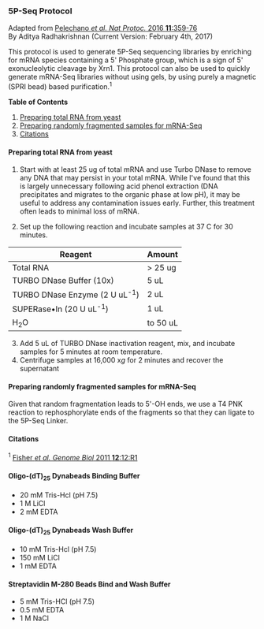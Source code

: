 ### 5P-Seq Protocol
Adapted from [Pelechano *et al. Nat Protoc.* 2016 **11**:359-76](https://www.ncbi.nlm.nih.gov/pubmed/?term=genome-wide+quantification+of+5'-phosphorylated)<br />
By Aditya Radhakrishnan (Current Version: February 4th, 2017)

This protocol is used to generate 5P-Seq sequencing libraries by enriching for mRNA species containing a 5' Phosphate group, which is a sign of 5' exonucleolytic cleavage by Xrn1. This protocol can also be used to quickly generate mRNA-Seq libraries without using gels, by using purely a magnetic (SPRI bead) based purification.<sup>1</sup>

**Table of Contents**

1. [Preparing total RNA from yeast](#preparing-total-rna-from-yeast)
2. [Preparing randomly fragmented samples for mRNA-Seq](#preparing-randomly-fragmented-samples-for-mrna-seq)
3. [Citations](#citations)

#### Preparing total RNA from yeast

1) Start with at least 25 ug of total mRNA and use Turbo DNase to remove any DNA that may persist in your total mRNA. While I've found that this is largely unnecessary following acid phenol extraction (DNA precipitates and migrates to the organic phase at low pH), it may be useful to address any contamination issues early. Further, this treatment often leads to minimal loss of mRNA.

2) Set up the following reaction and incubate samples at 37 <sup></sup>C for 30 minutes.

| Reagent                                  | Amount  |
|------------------------------------------|---------|
| Total RNA                                | > 25 ug |
| TURBO DNase Buffer (10x)                 | 5 uL    |
| TURBO DNase Enzyme (2 U uL<sup>-1</sup>) | 2 uL    |
| SUPERase•In (20 U uL<sup>-1</sup>)       | 1 uL    |
| H<sub>2</sub>O                           | to 50 uL|

3) Add 5 uL of TURBO DNase inactivation reagent, mix, and incubate samples for 5 minutes at room temperature.
4) Centrifuge samples at 16,000 x*g* for 2 minutes and recover the supernatant

#### Preparing randomly fragmented samples for mRNA-Seq

Given that random fragmentation leads to 5'-OH ends, we use a T4 PNK reaction to rephosphorylate ends of the fragments so that they can ligate to the 5P-Seq Linker.

#### Citations

<sup>1</sup> [Fisher *et al. Genome Biol* 2011 **12**:12:R1](https://www.ncbi.nlm.nih.gov/pubmed/21205303)

#### Oligo-(dT)<sub>25</sub> Dynabeads Binding Buffer

* 20 mM Tris-Hcl (pH 7.5)
* 1 M LiCl
* 2 mM EDTA

#### Oligo-(dT)<sub>25</sub> Dynabeads Wash Buffer

* 10 mM Tris-Hcl (pH 7.5)
* 150 mM LiCl
* 1 mM EDTA

#### Streptavidin M-280 Beads Bind and Wash Buffer

* 5 mM Tris-HCl (pH 7.5)
* 0.5 mM EDTA
* 1 M NaCl
